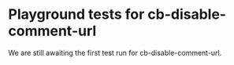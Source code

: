 # Playground tests for cb-disable-comment-url
We are still awaiting the first test run for cb-disable-comment-url.
